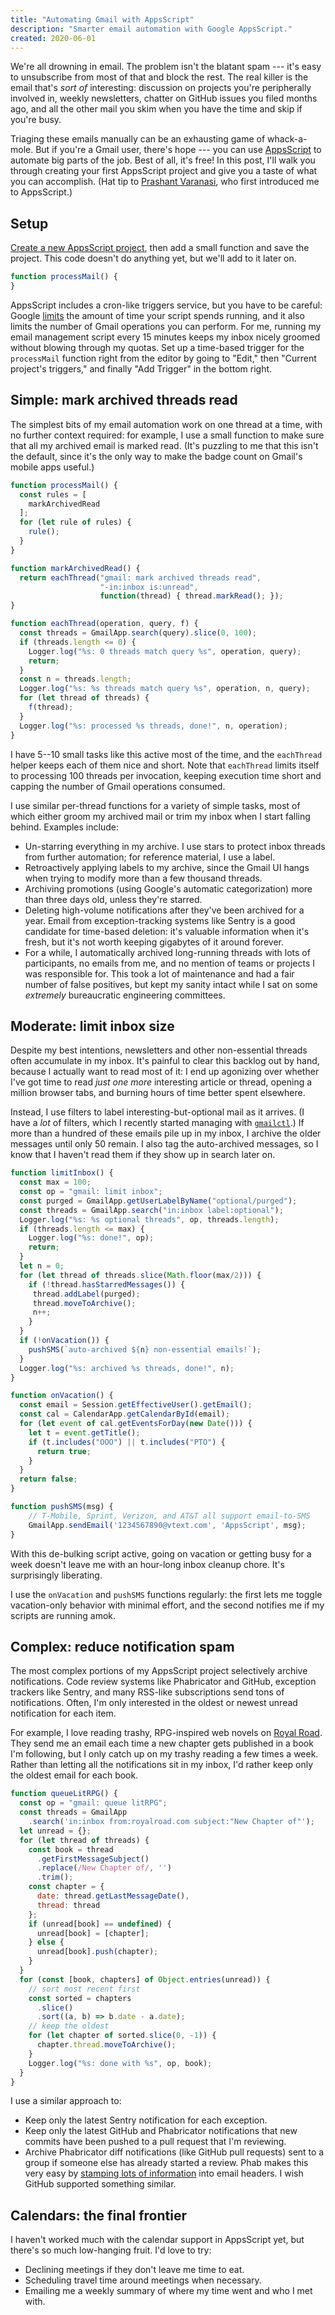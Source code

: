 ```yaml
---
title: "Automating Gmail with AppsScript"
description: "Smarter email automation with Google AppsScript."
created: 2020-06-01
---
```


We're all drowning in email. The problem isn't the blatant spam --- it's easy to
unsubscribe from most of that and block the rest. The real killer is the email
that's *sort of* interesting: discussion on projects you're peripherally
involved in, weekly newsletters, chatter on GitHub issues you filed months ago,
and all the other mail you skim when you have the time and skip if you're busy.

Triaging these emails manually can be an exhausting game of whack-a-mole. But
if you're a Gmail user, there's hope --- you can use
[AppsScript](https://www.google.com/script/start/) to automate big parts of the
job. Best of all, it's free! In this post, I'll walk you through creating your
first AppsScript project and give you a taste of what you can accomplish. (Hat
tip to [Prashant Varanasi](https://github.com/prashantv), who first introduced
me to AppsScript.)

## Setup

[Create a new AppsScript project](https://www.google.com/script/start), then
add a small function and save the project. This code doesn't do anything yet,
but we'll add to it later on.

```js
function processMail() {
}
```

AppsScript includes a cron-like triggers service, but you have to be careful:
Google
[limits](https://developers.google.com/apps-script/guides/services/quotas) the
amount of time your script spends running, and it also limits the number of
Gmail operations you can perform. For me, running my email management script
every 15 minutes keeps my inbox nicely groomed without blowing through my
quotas. Set up a time-based trigger for the `processMail` function right from
the editor by going to "Edit," then "Current project's triggers," and finally
"Add Trigger" in the bottom right.

## Simple: mark archived threads read

The simplest bits of my email automation work on one thread at a time, with no
further context required: for example, I use a small function to make sure that
all my archived email is marked read. (It's puzzling to me that this isn't the
default, since it's the only way to make the badge count on Gmail's mobile apps
useful.)

```js
function processMail() {
  const rules = [
    markArchivedRead
  ];
  for (let rule of rules) {
    rule();
  }
}

function markArchivedRead() {
  return eachThread("gmail: mark archived threads read",
                    "-in:inbox is:unread",
                    function(thread) { thread.markRead(); });
}

function eachThread(operation, query, f) {
  const threads = GmailApp.search(query).slice(0, 100);
  if (threads.length <= 0) {
    Logger.log("%s: 0 threads match query %s", operation, query);
    return;
  }
  const n = threads.length;
  Logger.log("%s: %s threads match query %s", operation, n, query);
  for (let thread of threads) {
    f(thread);
  }
  Logger.log("%s: processed %s threads, done!", n, operation);
}
```

I have 5--10 small tasks like this active most of the time, and the `eachThread`
helper keeps each of them nice and short. Note that `eachThread` limits itself
to processing 100 threads per invocation, keeping execution time short and
capping the number of Gmail operations consumed.

I use similar per-thread functions for a variety of simple tasks, most of which
either groom my archived mail or trim my inbox when I start falling behind.
Examples include:

* Un-starring everything in my archive. I use stars to protect inbox threads
  from further automation; for reference material, I use a label.
* Retroactively applying labels to my archive, since the Gmail UI hangs when
  trying to modify more than a few thousand threads.
* Archiving promotions (using Google's automatic categorization) more than
  three days old, unless they're starred.
* Deleting high-volume notifications after they've been archived for a year.
  Email from exception-tracking systems like Sentry is a good candidate for
  time-based deletion: it's valuable information when it's fresh, but it's not
  worth keeping gigabytes of it around forever.
* For a while, I automatically archived long-running threads with lots of
  participants, no emails from me, and no mention of teams or projects I was
  responsible for. This took a lot of maintenance and had a fair number of
  false positives, but kept my sanity intact while I sat on some *extremely*
  bureaucratic engineering committees.

## Moderate: limit inbox size

Despite my best intentions, newsletters and other non-essential threads often
accumulate in my inbox. It's painful to clear this backlog out by hand, because
I actually want to read most of it: I end up agonizing over whether I've got
time to read *just one more* interesting article or thread, opening a million
browser tabs, and burning hours of time better spent elsewhere.

Instead, I use filters to label interesting-but-optional mail as it arrives. (I
have a *lot* of filters, which I recently started managing with
[`gmailctl`](https://github.com/mbrt/gmailctl).) If more than a hundred of
these emails pile up in my inbox, I archive the older messages until only 50
remain. I also tag the auto-archived messages, so I know that I haven't read
them if they show up in search later on.

```js
function limitInbox() {
  const max = 100;
  const op = "gmail: limit inbox";
  const purged = GmailApp.getUserLabelByName("optional/purged");
  const threads = GmailApp.search("in:inbox label:optional");
  Logger.log("%s: %s optional threads", op, threads.length);
  if (threads.length <= max) {
    Logger.log("%s: done!", op);
    return;
  }
  let n = 0;
  for (let thread of threads.slice(Math.floor(max/2))) {
    if (!thread.hasStarredMessages()) {
     thread.addLabel(purged);
     thread.moveToArchive();
     n++;
    }
  }
  if (!onVacation()) {
    pushSMS(`auto-archived ${n} non-essential emails!`);
  }
  Logger.log("%s: archived %s threads, done!", n);
}

function onVacation() {
  const email = Session.getEffectiveUser().getEmail();
  const cal = CalendarApp.getCalendarById(email);
  for (let event of cal.getEventsForDay(new Date())) {
    let t = event.getTitle();
    if (t.includes("OOO") || t.includes("PTO") {
      return true;
    }
  }
  return false;
}

function pushSMS(msg) {
    // T-Mobile, Sprint, Verizon, and AT&T all support email-to-SMS
    GmailApp.sendEmail('1234567890@vtext.com', 'AppsScript', msg);
}
```

With this de-bulking script active, going on vacation or getting busy for a
week doesn't leave me with an hour-long inbox cleanup chore. It's surprisingly
liberating.

I use the `onVacation` and `pushSMS` functions regularly: the first lets me
toggle vacation-only behavior with minimal effort, and the second notifies me
if my scripts are running amok.

## Complex: reduce notification spam

The most complex portions of my AppsScript project selectively archive
notifications. Code review systems like Phabricator and GitHub, exception
trackers like Sentry, and many RSS-like subscriptions send tons of
notifications. Often, I'm only interested in the oldest or newest unread
notification for each item.

For example, I love reading trashy, RPG-inspired web novels on [Royal
Road](https://www.royalroad.com/). They send me an email each time a new
chapter gets published in a book I'm following, but I only catch up on my
trashy reading a few times a week. Rather than letting all the notifications
sit in my inbox, I'd rather keep only the oldest email for each book.

```js
function queueLitRPG() {
  const op = "gmail: queue litRPG";
  const threads = GmailApp
    .search('in:inbox from:royalroad.com subject:"New Chapter of"');
  let unread = {};
  for (let thread of threads) {
    const book = thread
      .getFirstMessageSubject()
      .replace(/New Chapter of/, '')
      .trim();
    const chapter = {
      date: thread.getLastMessageDate(),
      thread: thread
    };
    if (unread[book] == undefined) {
      unread[book] = [chapter];
    } else {
      unread[book].push(chapter);
    }
  }
  for (const [book, chapters] of Object.entries(unread)) {
    // sort most recent first
    const sorted = chapters
      .slice()
      .sort((a, b) => b.date - a.date);
    // keep the oldest
    for (let chapter of sorted.slice(0, -1)) {
      chapter.thread.moveToArchive();
    }
    Logger.log("%s: done with %s", op, book);
  }
}
```

I use a similar approach to:

* Keep only the latest Sentry notification for each exception.
* Keep only the latest GitHub and Phabricator notifications that new commits
  have been pushed to a pull request that I'm reviewing.
* Archive Phabricator diff notifications (like GitHub pull requests) sent to a
  group if someone else has already started a review. Phab makes this very easy
  by [stamping lots of
  information](https://secure.phabricator.com/book/phabricator/article/mail_rules/#stamps-and-gmail)
  into email headers. I wish GitHub supported something similar.

## Calendars: the final frontier

I haven't worked much with the calendar support in AppsScript yet, but there's
so much low-hanging fruit. I'd love to try:

* Declining meetings if they don't leave me time to eat.
* Scheduling travel time around meetings when necessary.
* Emailing me a weekly summary of where my time went and who I met with.
